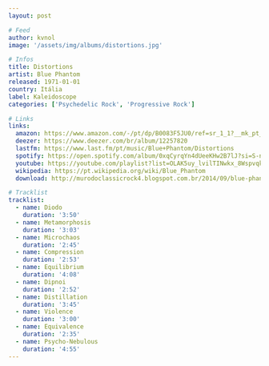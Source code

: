 ```yaml
---
layout: post

# Feed
author: kvnol
image: '/assets/img/albums/distortions.jpg'

# Infos
title: Distortions
artist: Blue Phantom
released: 1971-01-01
country: Itália
label: Kaleidoscope
categories: ['Psychedelic Rock', 'Progressive Rock']

# Links
links:
  amazon: https://www.amazon.com/-/pt/dp/B0083F5JU0/ref=sr_1_1?__mk_pt_BR=%C3%85M%C3%85%C5%BD%C3%95%C3%91&crid=FXX01M1B9QA1&dchild=1&keywords=blue+phantom+distortions&qid=1614654991&sprefix=blue+phantom+dist%2Caps%2C300&sr=8-1&tag=kvnol08-20
  deezer: https://www.deezer.com/br/album/12257820
  lastfm: https://www.last.fm/pt/music/Blue+Phantom/Distortions
  spotify: https://open.spotify.com/album/0xqCyrqYn4dUeeKHw2B7lJ?si=S-nJxfCmS86sV6LflNhN2w
  youtube: https://youtube.com/playlist?list=OLAK5uy_lvilTINwkx_8WspvqkcW1bgi0utzAlcYQ
  wikipedia: https://pt.wikipedia.org/wiki/Blue_Phantom
  download: http://murodoclassicrock4.blogspot.com.br/2014/09/blue-phantom-distortions-1971.html

# Tracklist
tracklist:
  - name: Diodo
    duration: '3:50'
  - name: Metamorphosis
    duration: '3:03'
  - name: Microchaos
    duration: '2:45'
  - name: Compression
    duration: '2:53'
  - name: Equilibrium
    duration: '4:08'
  - name: Dipnoi
    duration: '2:52'
  - name: Distillation
    duration: '3:45'
  - name: Violence
    duration: '3:00'
  - name: Equivalence
    duration: '2:35'
  - name: Psycho-Nebulous
    duration: '4:55'
---
```

